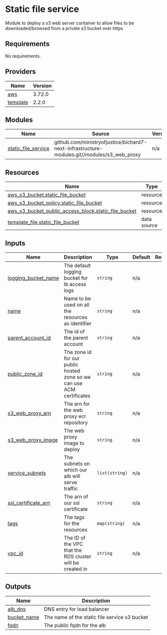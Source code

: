# Static file service

Module to deploy a s3 web server container to allow files to be downloaded/browsed from a private
s3 bucket over https

<!-- BEGIN_TF_DOCS -->
## Requirements

No requirements.

## Providers

| Name | Version |
|------|---------|
| <a name="provider_aws"></a> [aws](#provider\_aws) | 3.72.0 |
| <a name="provider_template"></a> [template](#provider\_template) | 2.2.0 |

## Modules

| Name | Source | Version |
|------|--------|---------|
| <a name="module_static_file_service"></a> [static\_file\_service](#module\_static\_file\_service) | github.com/ministryofjustice/bichard7-next-infrastructure-modules.git//modules/s3_web_proxy | n/a |

## Resources

| Name | Type |
|------|------|
| [aws_s3_bucket.static_file_bucket](https://registry.terraform.io/providers/hashicorp/aws/latest/docs/resources/s3_bucket) | resource |
| [aws_s3_bucket_policy.static_file_bucket](https://registry.terraform.io/providers/hashicorp/aws/latest/docs/resources/s3_bucket_policy) | resource |
| [aws_s3_bucket_public_access_block.static_file_bucket](https://registry.terraform.io/providers/hashicorp/aws/latest/docs/resources/s3_bucket_public_access_block) | resource |
| [template_file.static_file_bucket](https://registry.terraform.io/providers/hashicorp/template/latest/docs/data-sources/file) | data source |

## Inputs

| Name | Description | Type | Default | Required |
|------|-------------|------|---------|:--------:|
| <a name="input_logging_bucket_name"></a> [logging\_bucket\_name](#input\_logging\_bucket\_name) | The default logging bucket for lb access logs | `string` | n/a | yes |
| <a name="input_name"></a> [name](#input\_name) | Name to be used on all the resources as identifier | `string` | n/a | yes |
| <a name="input_parent_account_id"></a> [parent\_account\_id](#input\_parent\_account\_id) | The id of the parent account | `string` | n/a | yes |
| <a name="input_public_zone_id"></a> [public\_zone\_id](#input\_public\_zone\_id) | The zone id for our public hosted zone so we can use ACM certificates | `string` | n/a | yes |
| <a name="input_s3_web_proxy_arn"></a> [s3\_web\_proxy\_arn](#input\_s3\_web\_proxy\_arn) | The arn for the web proxy ecr repository | `string` | n/a | yes |
| <a name="input_s3_web_proxy_image"></a> [s3\_web\_proxy\_image](#input\_s3\_web\_proxy\_image) | The web proxy image to deploy | `string` | n/a | yes |
| <a name="input_service_subnets"></a> [service\_subnets](#input\_service\_subnets) | The subnets on which our alb will serve traffic | `list(string)` | n/a | yes |
| <a name="input_ssl_certificate_arn"></a> [ssl\_certificate\_arn](#input\_ssl\_certificate\_arn) | The arn of our ssl certificate | `string` | n/a | yes |
| <a name="input_tags"></a> [tags](#input\_tags) | The tags for the resources | `map(string)` | n/a | yes |
| <a name="input_vpc_id"></a> [vpc\_id](#input\_vpc\_id) | The ID of the VPC that the RDS cluster will be created in | `string` | n/a | yes |

## Outputs

| Name | Description |
|------|-------------|
| <a name="output_alb_dns"></a> [alb\_dns](#output\_alb\_dns) | DNS entry for load balancer |
| <a name="output_bucket_name"></a> [bucket\_name](#output\_bucket\_name) | The name of the static file service s3 bucket |
| <a name="output_fqdn"></a> [fqdn](#output\_fqdn) | The public fqdn for the alb |
<!-- END_TF_DOCS -->

